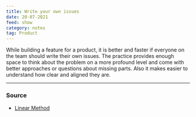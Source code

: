 ```yaml
---
title: Write your own issues
date: 20-07-2021
feed: show
category: notes
tag: Product
---
```


While building a feature for a product, it is better and faster if everyone on the team should write their own issues. The practice provides enough space to think about the problem on a more profound level and come with better approaches or questions about missing parts. Also it makes easier to understand how clear and aligned they are.

---
### Source 
- [Linear Method](https://linear.app/method)